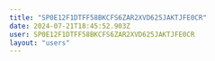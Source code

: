```yaml
---
title: "SP0E12F1DTFF58BKCFS6ZAR2XVD625JAKTJFE0CR"
date: 2024-07-21T18:45:52.903Z
user: SP0E12F1DTFF58BKCFS6ZAR2XVD625JAKTJFE0CR
layout: "users"
---
```

    